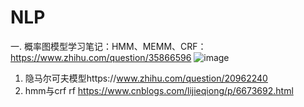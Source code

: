 # NLP
一.	概率图模型学习笔记：HMM、MEMM、CRF：https://www.zhihu.com/question/35866596
![image](https://pic3.zhimg.com/80/v2-714c1843f78b6aecdb0c57cdd08e1c6a_hd.jpg)
1) 隐马尔可夫模型https://www.zhihu.com/question/20962240
2) hmm与crf rf https://www.cnblogs.com/lijieqiong/p/6673692.html
